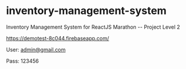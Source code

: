 # inventory-management-system
Inventory Management System for ReactJS Marathon -- Project Level 2

https://demotest-8c044.firebaseapp.com/


User: admin@gmail.com

Pass: 123456
